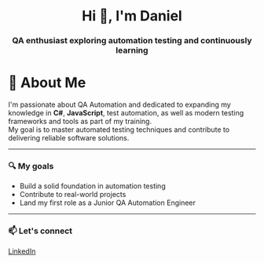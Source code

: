 <h1 align="center">Hi 👋, I'm Daniel</h1>
<h3 align="center">QA enthusiast exploring automation testing and continuously learning</h3>

# 💫 About Me

I'm passionate about QA Automation and dedicated to expanding my knowledge in **C#**, **JavaScript**, test automation, as well as modern testing frameworks and tools as part of my training.  
My goal is to master automated testing techniques and contribute to delivering reliable software solutions.

---

### 🔍 My goals
- Build a solid foundation in automation testing  
- Contribute to real-world projects  
- Land my first role as a Junior QA Automation Engineer

---

### 📫 Let's connect
[LinkedIn](https://www.linkedin.com/in/daniel-kopanarov/)
